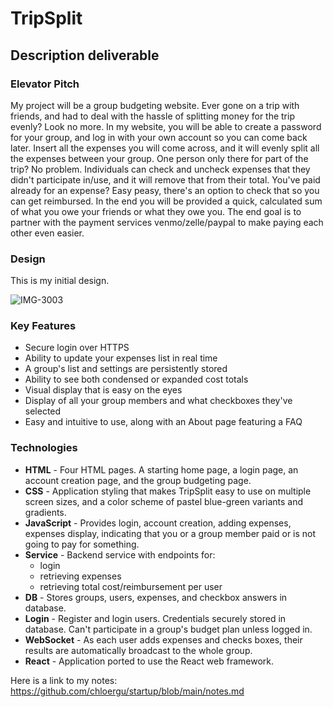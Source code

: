 # TripSplit

## Description deliverable

### Elevator Pitch

My project will be a group budgeting website. Ever gone on a trip with friends, and had to deal with the hassle of splitting money for the trip evenly? Look no more. In my website, you will be able to create a password for your group, and log in with your own account so you can come back later. Insert all the expenses you will come across, and it will evenly split all the expenses between your group. One person only there for part of the trip? No problem. Individuals can check and uncheck expenses that they didn't participate in/use, and it will remove that from their total. You've paid already for an expense? Easy peasy, there's an option to check that so you can get reimbursed. In the end you will be provided a quick, calculated sum of what you owe your friends or what they owe you. The end goal is to partner with the payment services venmo/zelle/paypal to make paying each other even easier.

### Design

This is my initial design.

![IMG-3003](https://user-images.githubusercontent.com/45598489/236391561-0962ee33-2fe5-435e-8567-d93094461b95.jpg)

### Key Features

- Secure login over HTTPS
- Ability to update your expenses list in real time
- A group's list and settings are persistently stored
- Ability to see both condensed or expanded cost totals
- Visual display that is easy on the eyes
- Display of all your group members and what checkboxes they've selected
- Easy and intuitive to use, along with an About page featuring a FAQ


### Technologies

- **HTML** - Four HTML pages. A starting home page, a login page, an account creation page, and the group budgeting page.
- **CSS** - Application styling that makes TripSplit easy to use on multiple screen sizes, and a color scheme of pastel blue-green variants and gradients.
- **JavaScript** - Provides login, account creation, adding expenses, expenses display, indicating that you or a group member paid or is not going to pay for something.
- **Service** - Backend service with endpoints for:
  - login
  - retrieving expenses
  - retrieving total cost/reimbursement per user
- **DB** - Stores groups, users, expenses, and checkbox answers in database.
- **Login** - Register and login users. Credentials securely stored in database. Can't participate in a group's budget plan unless logged in.
- **WebSocket** - As each user adds expenses and checks boxes, their results are automatically broadcast to the whole group.
- **React** - Application ported to use the React web framework.

Here is a link to my notes: https://github.com/chloergu/startup/blob/main/notes.md 
